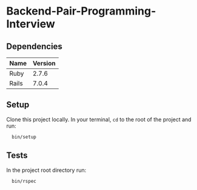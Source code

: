 # Backend-Pair-Programming-Interview

## Dependencies

| Name  | Version |
|-------|---------|
| Ruby  | 2.7.6   |
| Rails | 7.0.4   |


## Setup

Clone this project locally. In your terminal, `cd` to the root of the project and run:

      bin/setup

## Tests

In the project root directory run:

      bin/rspec